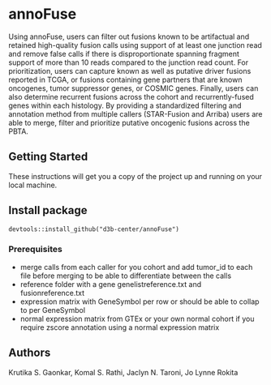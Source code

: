 # annoFuse
Using annoFuse, users can filter out fusions known to be artifactual and retained high-quality fusion calls using support of at least one junction read and remove false calls if there is disproportionate spanning fragment support of more than 10 reads compared to the junction read count. 
    For prioritization, users can capture known as well as putative driver fusions reported in TCGA, or fusions containing gene partners that are known oncogenes, tumor suppressor genes, or COSMIC genes. 
    Finally, users can also determine recurrent fusions across the cohort and recurrently-fused genes within each histology. By providing a standardized filtering and annotation method from multiple callers (STAR-Fusion and Arriba) users are able to merge, filter and prioritize putative oncogenic fusions across the PBTA. 

## Getting Started
These instructions will get you a copy of the project up and running on your local machine. 

## Install package
`devtools::install_github("d3b-center/annoFuse")`

### Prerequisites
 - merge calls from each caller for you cohort and add tumor_id to each file before merging to be able to differentiate between the calls
 - reference folder <link to box for example> with a gene genelistreference.txt and fusionreference.txt
 - expression matrix with GeneSymbol per row or should be able to collap to per GeneSymbol
 - normal expression matrix from GTEx or your own normal cohort if you require zscore annotation using a normal expression matrix
 
 
 ## Authors
Krutika S. Gaonkar, Komal S. Rathi, Jaclyn N. Taroni, Jo Lynne Rokita
